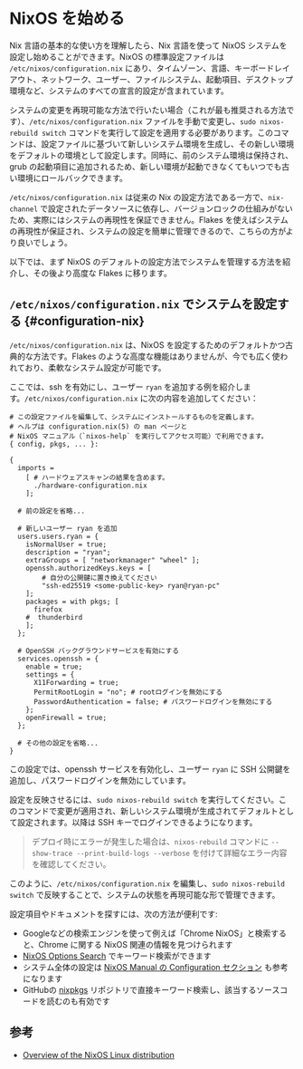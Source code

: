 # NixOS を始める

Nix 言語の基本的な使い方を理解したら、Nix 言語を使って NixOS システムを設定し始めることができます。NixOS の標準設定ファイルは `/etc/nixos/configuration.nix` にあり、タイムゾーン、言語、キーボードレイアウト、ネットワーク、ユーザー、ファイルシステム、起動項目、デスクトップ環境など、システムのすべての宣言的設定が含まれています。

システムの変更を再現可能な方法で行いたい場合（これが最も推奨される方法です）、`/etc/nixos/configuration.nix` ファイルを手動で変更し、`sudo nixos-rebuild switch` コマンドを実行して設定を適用する必要があります。このコマンドは、設定ファイルに基づいて新しいシステム環境を生成し、その新しい環境をデフォルトの環境として設定します。同時に、前のシステム環境は保持され、grub の起動項目に追加されるため、新しい環境が起動できなくてもいつでも古い環境にロールバックできます。

`/etc/nixos/configuration.nix` は従来の Nix の設定方法である一方で、`nix-channel` で設定されたデータソースに依存し、バージョンロックの仕組みがないため、実際にはシステムの再現性を保証できません。Flakes を使えばシステムの再現性が保証され、システムの設定を簡単に管理できるので、こちらの方がより良いでしょう。

以下では、まず NixOS のデフォルトの設定方法でシステムを管理する方法を紹介し、その後より高度な Flakes に移ります。

## `/etc/nixos/configuration.nix` でシステムを設定する {#configuration-nix}

`/etc/nixos/configuration.nix` は、NixOS を設定するためのデフォルトかつ古典的な方法です。Flakes のような高度な機能はありませんが、今でも広く使われており、柔軟なシステム設定が可能です。

ここでは、ssh を有効にし、ユーザー `ryan` を追加する例を紹介します。`/etc/nixos/configuration.nix` に次の内容を追加してください：

```nix{14-38}
# この設定ファイルを編集して、システムにインストールするものを定義します。
# ヘルプは configuration.nix(5) の man ページと
# NixOS マニュアル（`nixos-help` を実行してアクセス可能）で利用できます。
{ config, pkgs, ... }:

{
  imports =
    [ # ハードウェアスキャンの結果を含めます。
      ./hardware-configuration.nix
    ];

  # 前の設定を省略...

  # 新しいユーザー ryan を追加
  users.users.ryan = {
    isNormalUser = true;
    description = "ryan";
    extraGroups = [ "networkmanager" "wheel" ];
    openssh.authorizedKeys.keys = [
        # 自分の公開鍵に置き換えてください
        "ssh-ed25519 <some-public-key> ryan@ryan-pc"
    ];
    packages = with pkgs; [
      firefox
    #  thunderbird
    ];
  };

  # OpenSSH バックグラウンドサービスを有効にする
  services.openssh = {
    enable = true;
    settings = {
      X11Forwarding = true;
      PermitRootLogin = "no"; # rootログインを無効にする
      PasswordAuthentication = false; # パスワードログインを無効にする
    };
    openFirewall = true;
  };

  # その他の設定を省略...
}
```

この設定では、openssh サービスを有効化し、ユーザー `ryan` に SSH 公開鍵を追加し、パスワードログインを無効にしています。

設定を反映させるには、`sudo nixos-rebuild switch` を実行してください。このコマンドで変更が適用され、新しいシステム環境が生成されてデフォルトとして設定されます。以降は SSH キーでログインできるようになります。

> デプロイ時にエラーが発生した場合は、`nixos-rebuild` コマンドに `--show-trace --print-build-logs --verbose` を付けて詳細なエラー内容を確認してください。

このように、`/etc/nixos/configuration.nix` を編集し、`sudo nixos-rebuild switch` で反映することで、システムの状態を再現可能な形で管理できます。

設定項目やドキュメントを探すには、次の方法が便利です:

- Googleなどの検索エンジンを使って例えば「Chrome NixOS」と検索すると、Chrome に関する NixOS 関連の情報を見つけられます
- [NixOS Options Search](https://search.nixos.org/options) でキーワード検索ができます
- システム全体の設定は [NixOS Manual の Configuration セクション](https://nixos.org/manual/nixos/unstable/index.html#ch-configuration) も参考になります
- GitHubの [nixpkgs](https://github.com/NixOS/nixpkgs) リポジトリで直接キーワード検索し、該当するソースコードを読むのも有効です

## 参考

- [Overview of the NixOS Linux distribution](https://wiki.nixos.org/wiki/Overview_of_the_NixOS_Linux_distribution)
